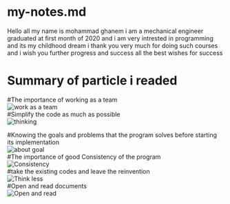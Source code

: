 # my-notes.md
Hello all my name is mohammad ghanem i am a mechanical engineer graduated at first month of 2020 
and i am very intrested in programming and its my childhood dream 
i thank you very much for doing such courses and i wish you further progress and success
all the best wishes for success

# Summary of particle i readed  
#The importance of working as a team  
![work as a team](https://startupsmagazine.co.uk/sites/default/files/2020-11/AdobeStock_291895827ed.jpg)      
#Simplify the code as much as possible  
![thinking](https://user-images.githubusercontent.com/97638932/149663181-dc43d6b7-b6cf-4a49-b907-49787ddf0762.png)      

#Knowing the goals and problems that the program solves before starting its implementation  
![about goal](https://cdn.technologyadvice.com/wp-content/uploads/2019/10/set-goals-and-kpis-01-700x408.png)      
#The importance of good Consistency of the program   
![Consistency](https://thumbs.dreamstime.com/z/consistency-leads-to-money-success-business-life-symbolized-stairs-sign-pointing-golden-show-helps-becoming-208604778.jpg)    
#take the existing codes and leave the reinvention  
![Think less](https://thumbs.dreamstime.com/z/good-looking-man-thinking-great-idea-good-looking-man-thinking-great-idea-169736544.jpg)      
#Open and read documents  
![Open and read](https://d33wubrfki0l68.cloudfront.net/649a0df98c526954bbe63364f0e4a523f6373b81/34c3b/images/readwork.jpg)    
